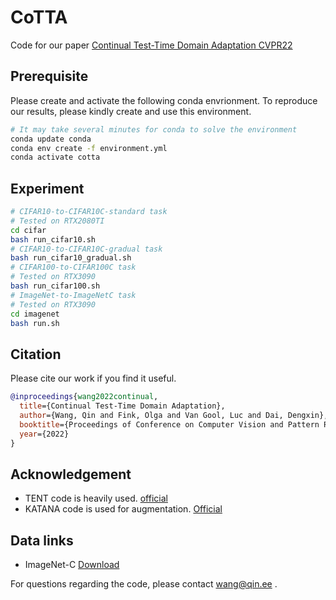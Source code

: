 # CoTTA
Code for our paper [Continual Test-Time Domain Adaptation CVPR22](http://arxiv.org/abs/) 

## Prerequisite
Please create and activate the following conda envrionment. To reproduce our results, please kindly create and use this environment.
```bash
# It may take several minutes for conda to solve the environment
conda update conda
conda env create -f environment.yml
conda activate cotta 
```

## Experiment 
```bash
# CIFAR10-to-CIFAR10C-standard task
# Tested on RTX2080TI
cd cifar
bash run_cifar10.sh 
# CIFAR10-to-CIFAR10C-gradual task
bash run_cifar10_gradual.sh
# CIFAR100-to-CIFAR100C task
# Tested on RTX3090
bash run_cifar100.sh
# ImageNet-to-ImageNetC task 
# Tested on RTX3090
cd imagenet
bash run.sh
```

## Citation
Please cite our work if you find it useful.
```bibtex
@inproceedings{wang2022continual,
  title={Continual Test-Time Domain Adaptation},
  author={Wang, Qin and Fink, Olga and Van Gool, Luc and Dai, Dengxin},
  booktitle={Proceedings of Conference on Computer Vision and Pattern Recognition},
  year={2022}
}
```

## Acknowledgement 
+ TENT code is heavily used. [official](https://github.com/DequanWang/tent) 
+ KATANA code is used for augmentation. [Official](https://github.com/giladcohen/KATANA) 

## Data links
+ ImageNet-C [Download](https://zenodo.org/record/2235448#.Yj2RO_co_mF)

For questions regarding the code, please contact wang@qin.ee .
